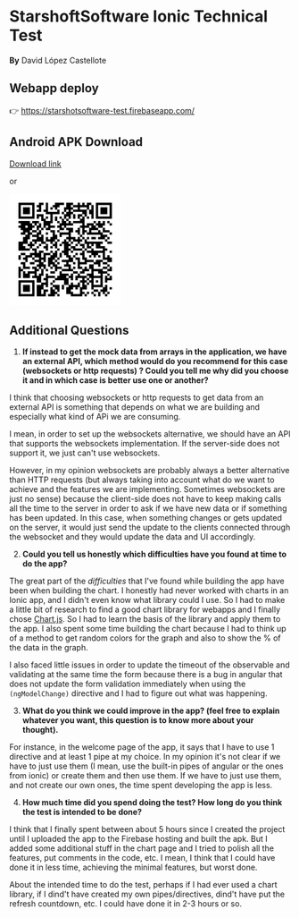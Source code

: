# StarshoftSoftware Ionic Technical Test

**By** David López Castellote

## Webapp deploy

:point_right: https://starshotsoftware-test.firebaseapp.com/

## Android APK Download

[Download link](https://github.com/Dellos7/starshotsoftware-test-app/blob/master/releases/android/StarshoftSoftwareIonicTestApp.apk?raw=true)

or

<img src="github/apk_download_qr.jpg" alt="Apk QR download" width="200"/>

## Additional Questions

1. **If instead to get the mock data from arrays in the application, we have an external API, which method would do you recommend for this case (websockets or http requests) ? Could you tell me why did you choose it and in which case is better use one or another?**

I think that choosing websockets or http requests to get data from an external API is something that depends on what we are building and especially what kind of APi we are consuming. 

I mean, in order to set up the websockets alternative, we should have an API that supports the websockets implementation. If the server-side does not support it, we just can't use websockets. 

However, in my opinion websockets are probably always a better alternative than HTTP requests (but always taking into account what do we want to achieve and the features we are implementing. Sometimes websockets are just no sense) because the client-side does not have to keep making calls all the time to the server in order to ask if we have new data or if something has been updated. In this case, when something changes or gets updated on the server, it would just send the update to the clients connected through the websocket and they would update the data and UI accordingly.

2. **Could you tell us honestly which difficulties have you found at time to do the app?**

The great part of the *difficulties* that I've found while building the app have been when building the chart. I honestly had never worked with charts in an Ionic app, and I didn't even know what library could I use. So I had to make a little bit of research to find a good chart library for webapps and I finally chose [Chart.js](https://www.chartjs.org/). So I had to learn the basis of the library and apply them to the app. I also spent some time building the chart because I had to think up of a method to get random colors for the graph and also to show the % of the data in the graph.

I also faced little issues in order to update the timeout of the observable and validating at the same time the form because there is a bug in angular that does not update the form validation immediately when using the `(ngModelChange)` directive and I had to figure out what was happening.

3. **What do you think we could improve in the app? (feel free to explain whatever you want, this question is to know more about your thought).**

For instance, in the welcome page of the app, it says that I have to use 1 directive and at least 1 pipe at my choice. In my opinion it's not clear if we have to just use them (I mean, use the built-in pipes of angular or the ones from ionic) or create them and then use them. If we have to just use them, and not create our own ones, the time spent developing the app is less.

4. **How much time did you spend doing the test? How long do you think the test is intended to be done?**

I think that I finally spent between about 5 hours since I created the project until I uploaded the app to the Firebase hosting and built the apk. But I added some additional stuff in the chart page and I tried to polish all the features, put comments in the code, etc. I mean, I think that I could have done it in less time, achieving the minimal features, but worst done.

About the intended time to do the test, perhaps if I had ever used a chart library, if I dind't have created my own pipes/directives, dind't have put the refresh countdown, etc. I could have done it in 2-3 hours or so.